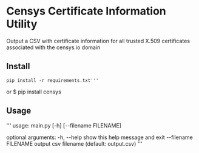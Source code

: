 # Censys Certificate Information Utility

Output a CSV with certificate information for all trusted X.509 certificates associated with the censys.io domain

## Install
    pip install -r requirements.txt'''
or
    $ pip install censys

## Usage
'''
usage: main.py [-h] [--filename FILENAME]

optional arguments:
  -h, --help           show this help message and exit
  --filename FILENAME  output csv filename (default: output.csv)
'''
